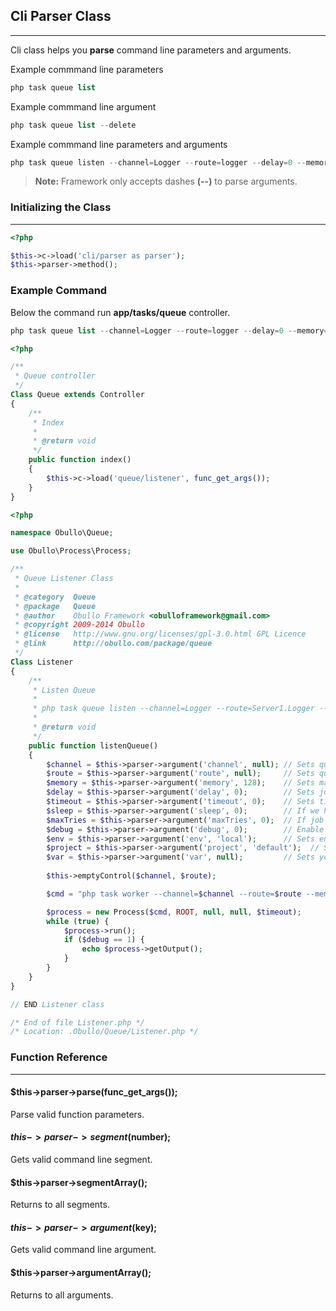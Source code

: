 
## Cli Parser Class

------

Cli class helps you <b>parse</b> command line parameters and arguments.

Example commmand line parameters

```php
php task queue list
```

Example commmand line argument

```php
php task queue list --delete
```

Example commmand line parameters and arguments

```php
php task queue listen --channel=Logger --route=logger --delay=0 --memory=128
```

> **Note:** Framework only accepts dashes **(--)** to parse arguments.

### Initializing the Class

------

```php
<?php

$this->c->load('cli/parser as parser');
$this->parser->method();
```

### Example Command

Below the command run <b>app/tasks/queue</b> controller.

```php
php task queue list --channel=Logger --route=logger --delay=0 --memory=128
```

```php
<?php

/**
 * Queue controller
 */
Class Queue extends Controller
{
    /**
     * Index
     * 
     * @return void
     */
    public function index()
    {
        $this->c->load('queue/listener', func_get_args());
    }
}
```

```php
<?php

namespace Obullo\Queue;

use Obullo\Process\Process;

/**
 * Queue Listener Class
 * 
 * @category  Queue
 * @package   Queue
 * @author    Obullo Framework <obulloframework@gmail.com>
 * @copyright 2009-2014 Obullo
 * @license   http://www.gnu.org/licenses/gpl-3.0.html GPL Licence
 * @link      http://obullo.com/package/queue
 */
Class Listener
{
    /**
     * Listen Queue
     *
     * php task queue listen --channel=Logger --route=Server1.Logger --memory=128 --delay=0 --timeout=3 --sleep=0 --maxTries=0 --debug=0 --env=prod
     * 
     * @return void
     */
    public function listenQueue()
    {
        $channel = $this->parser->argument('channel', null); // Sets queue exchange
        $route = $this->parser->argument('route', null);     // Sets queue route key ( queue name )
        $memory = $this->parser->argument('memory', 128);    // Sets maximum allowed memory for current job.
        $delay = $this->parser->argument('delay', 0);        // Sets job delay interval
        $timeout = $this->parser->argument('timeout', 0);    // Sets time limit execution of the current job.
        $sleep = $this->parser->argument('sleep', 0);        // If we have not job on the queue sleep the script for a given number of seconds.
        $maxTries = $this->parser->argument('maxTries', 0);  // If job attempt failed we push and increase attempt number.
        $debug = $this->parser->argument('debug', 0);        // Enable / Disabled console debug.
        $env = $this->parser->argument('env', 'local');      // Sets environment for current worker.
        $project = $this->parser->argument('project', 'default');  // Sets project name for current worker. 
        $var = $this->parser->argument('var', null);         // Sets your custom variable
        
        $this->emptyControl($channel, $route);

        $cmd = "php task worker --channel=$channel --route=$route --memory=$memory --delay==$delay --timeout=$timeout --sleep=$sleep --maxTries=$maxTries --debug=$debug --env=$env --project=$project --var=$var";

        $process = new Process($cmd, ROOT, null, null, $timeout);
        while (true) {
            $process->run();
            if ($debug == 1) {
                echo $process->getOutput();
            }
        }
    }
}

// END Listener class

/* End of file Listener.php */
/* Location: .Obullo/Queue/Listener.php */
```
### Function Reference

------

#### $this->parser->parse(func_get_args());

Parse valid function parameters.

#### $this->parser->segment($number);

Gets valid command line segment.

#### $this->parser->segmentArray();

Returns to all segments.

#### $this->parser->argument($key);

Gets valid command line argument.

#### $this->parser->argumentArray();

Returns to all arguments.